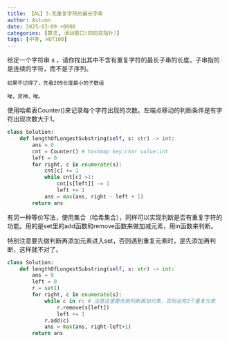 ```yaml
---
title: 【AL】3-无重复字符的最长字串
author: Autumn
date: 2025-03-09 +0800
categories: [算法, 滑动窗口(同向双指针)]
tags: [中等, HOT100]
---
```


给定一个字符串 s ，请你找出其中不含有重复字符的最长子串的长度。子串指的是连续的字符，而不是子序列。


	如果不记得了，先看209长度最小的子数组

	唉，灵神，唉。

使用哈希表Counter()来记录每个字符出现的次数。左端点移动的判断条件是有字符出现次数大于1。
```python
class Solution:
    def lengthOfLongestSubstring(self, s: str) -> int:
        ans = 0
        cnt = Counter() # hashmap key:char value:int
        left = 0
        for right, c in enumerate(s):
            cnt[c] += 1
            while cnt[c] >1:
                cnt[s[left]] -= 1
                left += 1
            ans = max(ans, right - left + 1)
        return ans 
```


有另一种等价写法，使用集合（哈希集合），同样可以实现判断是否有重复字符的功能。用的是set里的add函数和remove函数来做加减元素，用in函数来判断。

特别注意要先做判断再添加元素进入set，否则遇到重复元素时，是先添加再判断，这样就不对了。

```python
class Solution:
    def lengthOfLongestSubstring(self, s: str) -> int:
        ans = 0
        left = 0
        r = set()
        for right, c in enumerate(s):
            while c in r: # 注意这里要先做判断再加元素，否则会有2个重复元素
                r.remove(s[left])
                left += 1
            r.add(c) 
            ans = max(ans, right-left+1)
        return ans 
```
